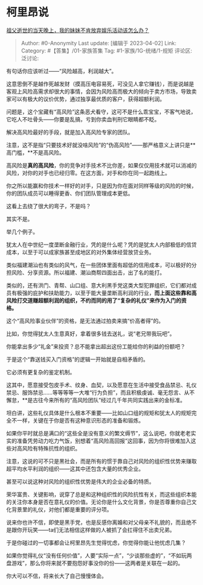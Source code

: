 # 柯里昂说
[祖父逝世的当天晚上，我的妹妹不肯放弃娱乐活动该怎么办？](https://www.zhihu.com/question/578110161/answer/2909781905)

> Author: #0-Anonymity
> Last update: [编辑于 2023-04-02]
> Link:
> Category: #【答集】/01-家族答集
> Tag: #1-家族/1G-统绪/1-规矩
> 评论区:
> 泛讨论:

有句话你应该听过——“风险越高，利润越大”。

这意思倒不是越作死越发财（摸高压电容易死，可没见人拿它赚钱），而是说越是客观上风险高需求却很大的事情，会因为风险高而极大的倾向于卖方市场，导致卖家可以有极大的议价优势，通过独享最优质的客户，获得超额利润。

问题是，这个宝藏有“高风险”这条恶犬看守，这可不是什么乖宝宝，不客气地说，它吃人不吐骨头——你要是乱搞，亏到你卖血判刑它眼睛都不眨。

解决高风险最好的手段，就是加入高风险专家的团队。

注意，这不是指“只要技术好就没啥风险”的“伪高风险”——那严格意义上讲只是**高门槛，**不是高风险。

高风险是**真的高风险**，你的竞争对手技术不比你差，如果仅仅用技术就可以消减的风险，对你的对手也已经归零。在这方面，对手和你在同一起跑线上。

你之所以能赢和你技术一样好的对手，只是因为你在面对同样等级的风险的时候，你的团队成员可以睡得更香、你们团队管理成本更低。

这看上去绕了很大的弯子，不是吗？

其实不是。

举几个例子。

犹太人在中世纪一度垄断金融行业，凭的是什么呢？凭的是犹太人内部极低的信贷成本，以至于可以成家族甚至成地区的对外集体经营放贷业务。

类似福建潮汕也有类似的风气，在一些团体里面有超低的信用成本，可以极好的分担风险、分享资源。所以福建、潮汕商帮四面出击，出了名的能打。

类似的，还有洪门、青帮、山口组、意大利黑手党这类大型犯罪组织，它们都对成员有极强的庇护和扶助能力，以至于能大量垄断高利润的行业，**而上面这些靠和高风险打交道赚超额利润的组织，不约而同的用了“复杂的礼仪”来作为入门的资格。**

这个“高风险事业伙伴”的资格，是无法通过拍卖来搞“价高者得”的。

比如，你觉得犹太人生意真好，拿着很多钱去送礼，说“老兄带我玩吧”。

你能拿出多少“礼金”来投资？总不能拿出超出这份工能给你的利益的份额吧？

于是这个“靠送钱买入门资格”的逻辑一开始就是自相矛盾的。

它必须有更复杂的鉴定机制。

这其中，愿意接受包皮手术、纹身、血契，以及愿意在生活中接受食品禁忌、礼仪禁忌、服饰禁忌……等等等等一大堆“行为负担”，而且积极虔诚、毫无怨言、从不懈怠，**是古往今来所有的“高风险团队”经过几千年共同实践出来的金标准。

坦白讲，这些礼仪具体是什么根本不重要——比如山口组的规矩和犹太人的规矩完全不一样，关键在于你是否有这种意识形态的准备和锻炼。

如果你平时就总是满口的“这些全是没有意义的繁文缛节”，这么说吧，你就老老实实的准备凭劳动力吃力气饭，别想着“高风险高回报”这回事，因为你将很难加入这些对高风险有特殊抗性的组织。

注意，这说的可不只是黑社会，而是所有的惯于靠自己对风险的组织性优势来赚取超平均水平利润的组织——这其中还包含大量的优秀企业。

甚至可以说这种对风险的组织性优势是伟大的企业必备的特质。

荣华富贵、关键影响，说穿了总是和这种组织性的风险抗性有关，而这些组织本能的关注你本身是否在意礼仪的价值。无论你是什么文化背景，你是否尊重你自己文化背景里的礼仪，对他们都是重要的评分项。

说来你也许不信，即使是黑手党，也是反感你离婚和对父母亲不礼貌的，而且绝不是跟你开玩笑——ta们无法相信这样做的人被抓了会扛得住不出卖兄弟。

于是你碰过的一切事都会让柯里昂先生觉得忧虑，你觉得你能让他忧虑几集？

  

如果你觉得礼仪“没有任何价值”，人要“实际一点”，“少谈那些虚的”，“不如玩两盘游戏”，那么你将来就不要抱怨好事没你的份——这两者是关联在一起的。

你大可以不信，将来长大了自己慢慢体会。
